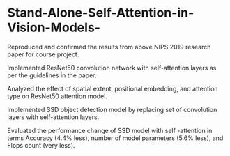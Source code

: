 # Stand-Alone-Self-Attention-in-Vision-Models-
Reproduced and confirmed the results from above NIPS 2019 research paper for course project. 

Implemented ResNet50 convolution network with self-attention layers as per the guidelines in the paper. 

Analyzed the effect of spatial extent, positional embedding, and attention type on ResNet50 attention model.    

Implemented SSD object detection model by replacing set of convolution layers with self-attention layers.  

Evaluated the performance change of SSD model with self -attention in terms Accuracy (4.4% less), number of model parameters (5.6% less), and Flops count (very less).
